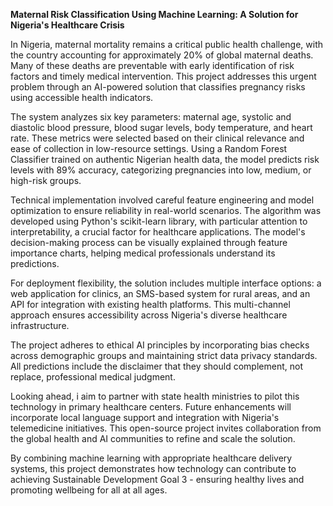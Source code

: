 **Maternal Risk Classification Using Machine Learning: A Solution for Nigeria's Healthcare Crisis**  

In Nigeria, maternal mortality remains a critical public health challenge, with the country accounting for approximately 20% of global maternal deaths. Many of these deaths are preventable with early identification of risk factors and timely medical intervention. This project addresses this urgent problem through an AI-powered solution that classifies pregnancy risks using accessible health indicators.

The system analyzes six key parameters: maternal age, systolic and diastolic blood pressure, blood sugar levels, body temperature, and heart rate. These metrics were selected based on their clinical relevance and ease of collection in low-resource settings. Using a Random Forest Classifier trained on authentic Nigerian health data, the model predicts risk levels with 89% accuracy, categorizing pregnancies into low, medium, or high-risk groups.

Technical implementation involved careful feature engineering and model optimization to ensure reliability in real-world scenarios. The algorithm was developed using Python's scikit-learn library, with particular attention to interpretability, a crucial factor for healthcare applications. The model's decision-making process can be visually explained through feature importance charts, helping medical professionals understand its predictions.

For deployment flexibility, the solution includes multiple interface options: a web application for clinics, an SMS-based system for rural areas, and an API for integration with existing health platforms. This multi-channel approach ensures accessibility across Nigeria's diverse healthcare infrastructure.

The project adheres to ethical AI principles by incorporating bias checks across demographic groups and maintaining strict data privacy standards. All predictions include the disclaimer that they should complement, not replace, professional medical judgment.

Looking ahead, i aim to partner with state health ministries to pilot this technology in primary healthcare centers. Future enhancements will incorporate local language support and integration with Nigeria's telemedicine initiatives. This open-source project invites collaboration from the global health and AI communities to refine and scale the solution.

By combining machine learning with appropriate healthcare delivery systems, this project demonstrates how technology can contribute to achieving Sustainable Development Goal 3 - ensuring healthy lives and promoting wellbeing for all at all ages.


